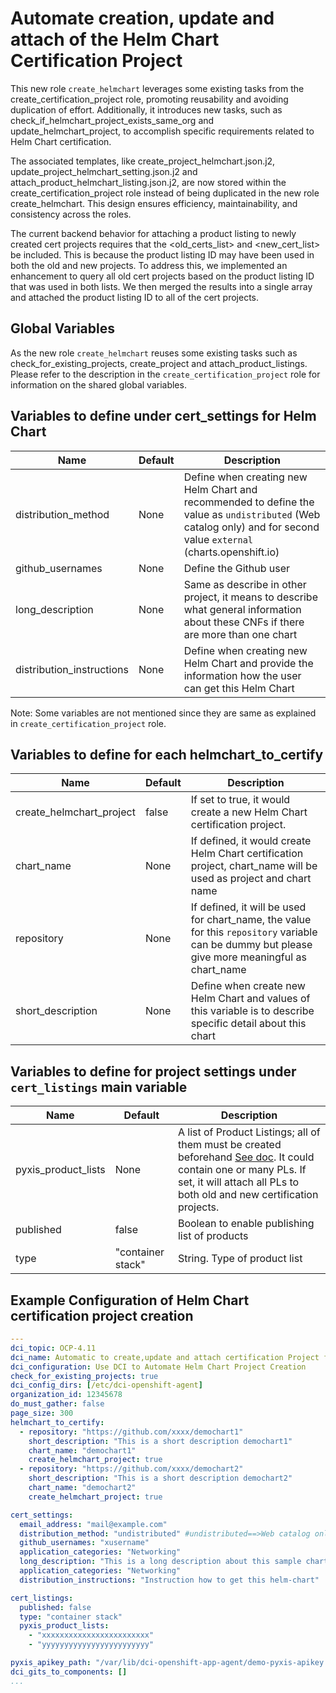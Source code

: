 # Automate creation, update and attach of the Helm Chart Certification Project

This new role `create_helmchart` leverages some existing tasks from the create_certification_project role, promoting reusability and avoiding duplication of effort. Additionally, it introduces new tasks, such as check_if_helmchart_project_exists_same_org and update_helmchart_project, to accomplish specific requirements related to Helm Chart certification.

The associated templates, like create_project_helmchart.json.j2, update_project_helmchart_setting.json.j2 and attach_product_helmchart_listing.json.j2, are now stored within the create_certification_project role instead of being duplicated in the new role create_helmchart. This design ensures efficiency, maintainability, and consistency across the roles.

The current backend behavior for attaching a product listing to newly created cert projects requires that the <old_certs_list> and <new_cert_list> be included. This is because the product listing ID may have been used in both the old and new projects. To address this, we implemented an enhancement to query all old cert projects based on the product listing ID that was used in both lists. We then merged the results into a single array and attached the product listing ID to all of the cert projects.

## Global Variables
As the new role `create_helmchart` reuses some existing tasks such as check_for_existing_projects, create_project and attach_product_listings. Please refer to the description in the `create_certification_project` role for information on the shared global variables.


## Variables to define under cert_settings for Helm Chart
Name                     | Default                                                                    | Description
-------------------      | ------------                                                               | -------------
distribution_method      | None                                                                       | Define when creating new Helm Chart and recommended to define the value as `undistributed` (Web catalog only) and for second value `external` (charts.openshift.io)
github_usernames         | None                                                                       | Define the Github user
long_description         | None                                                                       | Same as describe in other project, it means to describe what general information about these CNFs if there are more than one chart
distribution_instructions| None                                                                       | Define when creating new Helm Chart and provide the information how the user can get this Helm Chart

Note: Some variables are not mentioned since they are same as explained in `create_certification_project` role.


## Variables to define for each helmchart_to_certify

Name                     | Default                                                                    | Description
-------------------      | ------------                                                               | -------------
create_helmchart_project | false                                                                      | If set to true, it would create a new Helm Chart certification project.
chart_name               | None                                                                       | If defined, it would create Helm Chart certification project, chart_name will be used as project and chart name
repository               | None                                                                       | If defined, it will be used for chart_name, the value for this `repository` variable can be dummy but please give more meaningful as chart_name
short_description        | None                                                                       | Define when create new Helm Chart and values of this variable is to describe specific detail about this chart


## Variables to define for project settings under `cert_listings` main variable

Name                          | Default                              | Description
----------------------------- | ------------------------------------ | -------------
pyxis_product_lists           | None                                 | A list of Product Listings; all of them must be created beforehand [See doc](https://redhat-connect.gitbook.io/red-hat-partner-connect-general-guide/managing-your-account/product-listing). It could contain one or many PLs. If set, it will attach all PLs to both old and new certification projects.
published                     | false                                | Boolean to enable publishing list of products
type                          | "container stack"                    | String. Type of product list




## Example Configuration of Helm Chart certification project creation
```yaml
---
dci_topic: OCP-4.11
dci_name: Automatic to create,update and attach certification Project for Helm Chart with DCI
dci_configuration: Use DCI to Automate Helm Chart Project Creation
check_for_existing_projects: true
dci_config_dirs: [/etc/dci-openshift-agent]
organization_id: 12345678
do_must_gather: false
page_size: 300
helmchart_to_certify:
  - repository: "https://github.com/xxxx/demochart1"
    short_description: "This is a short description demochart1"
    chart_name: "demochart1"
    create_helmchart_project: true
  - repository: "https://github.com/xxxx/demochart2"
    short_description: "This is a short description demochart2"
    chart_name: "demochart2"
    create_helmchart_project: true

cert_settings:
  email_address: "mail@example.com"
  distribution_method: "undistributed" #undistributed==>Web catalog only, external==> charts.openshift.io
  github_usernames: "xusername"
  application_categories: "Networking"
  long_description: "This is a long description about this sample chart"
  application_categories: "Networking"
  distribution_instructions: "Instruction how to get this helm-chart"

cert_listings:
  published: false
  type: "container stack"
  pyxis_product_lists:
    - "xxxxxxxxxxxxxxxxxxxxxxxx"
    - "yyyyyyyyyyyyyyyyyyyyyyyy"

pyxis_apikey_path: "/var/lib/dci-openshift-app-agent/demo-pyxis-apikey.txt"
dci_gits_to_components: []
...
```